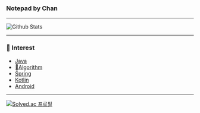 ### Notepad by Chan

---
![Github Stats](https://github-readme-stats.vercel.app/api?username=oxix97&show_icons=true&theme=radical) <br>

---
### 🤔 Interest 

- [Java](https://github.com/oxix97/Java)
- [Algorithm](https://github.com/oxix97/Algorithm)
- [Spring](https://github.com/oxix97/SpringBootStudy)
- [Kotlin](https://github.com/oxix97/Kotlin)
- [Android](https://github.com/oxix97/Android_Study)
---

[![Solved.ac
프로필](http://mazassumnida.wtf/api/v2/generate_badge?boj=ieejo716)](https://solved.ac/ieejo716)


